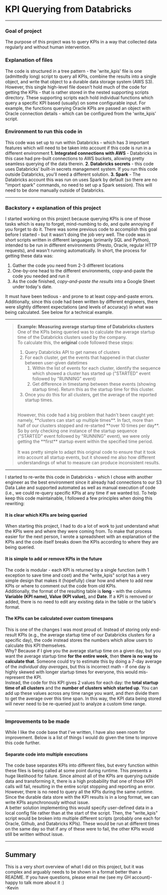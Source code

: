 # KPI Querying from Databricks

---

### Goal of project
The purpose of this project was to query KPIs in a way that collected data regularly and without human intervention.

### Explanation of files
The code is structured in a tree pattern - the 'write_kpis' file is one (admittedly long) script to query all KPIs, combine the results into a single object,
and write that object to a durable data storage system (AWS S3).<br />
However, this single high-level file doesn't hold much of the code for getting the KPIs - that is rather stored in the nested supporting scripts directory.
These supporting scripts each hold individual functions which query a specific KPI based (usually) on some configurable input. For example, the functions querying
Oracle KPIs are passed an object with Oracle connection details - which can be configured from the 'write_kpis' script.

### Environment to run this code in
This code was set up to run within Databricks - which has 3 important features which will need to be taken into account if this code is run in a different environment
**1. Integrated connections with AWS** - Databricks in this case had pre-built connections to AWS buckets, allowing pretty seamless querying of the data therein.
**2. Databricks secrets** - this code uses Databricks' built-in secrets management system. If you run this code outside Databricks, you'll need a different solution.
**3. Spark** - The Databricks account this was run on uses Spark by default (so there are no "import spark" commands, no need to set up a Spark session). This will need to be done manually outside of Databricks.

---

### Backstory + explanation of this project
I started working on this project because querying KPIs is one of those tasks which is easy to forget, mind-numbing to do, and quite annoying if you forget to do it. There was some previous code to accomplish this goal before I started - but it wasn't doing the job very well. The code was in short scripts written in different languages (primarily SQL and Python), intended to be run in different environments (Presto, Oracle, regular HTTP requests), and wasn't running automatically.
In short, the process for getting these data was:

1. Gather the code you need from 2-3 different locations
2. One-by-one head to the different environments, copy-and-paste the code you needed and run it
3. As the code finished, _copy-and-paste the results_ into a Google Sheet under today's date.

It must have been tedious - and prone to at least copy-and-paste errors. Additionally, since this code had been written by different engineers, there were slightly different expectations (and levels of accuracy) in what was being calculated. See below for a technical example.<br />

---

>**Example: Measuring average startup time of Databricks clusters**<br />
>One of the KPIs being queried was to calculate the average startup time of the Databricks clusters used by the company.<br />
>To calculate this, the **original** code followed these steps:
>1. Query Databricks API to get names of clusters
>2. For each cluster, get the events that happened in that cluster between user-given datetimes
>    1. Within the list of events for each cluster, identify the sequence which showed a cluster has started up ("STARTED" event followed by "RUNNING" event)
>    2. Get difference in timestamp between these events (showing startup time). Return this as the startup time for this cluster.
>5. Once you do this for all clusters, get the average of the reported startup times.
><br />
>However, this code had a big problem that hadn't been caught yet: namely, **clusters can start up multiple times**. In fact, more than half of our clusters stopped and re-started **over 10 times per day**. So by only checking one instance of the startup sequence ("STARTED" event followed by "RUNNING" event), we were only getting the **first** startup event within the specified time period.<br/><br />
>It was pretty simple to adapt this original code to ensure that it took into account all startup events, but it showed me also how different understandings of what to measure can produce inconsistent results.

---

I started to re-write this code in Databricks - which I chose with another engineer as the best environment since it already had connections to our S3 Data Lake and supported automated as well as manual execution of code (i.e., we could re-query specific KPIs at any time if we wanted to).
To help keep this code maintainable, I followed a few principles when doing this rewriting:

#### It is clear which KPIs are being queried
When starting this project, I had to do a lot of work to just understand what the KPIs were and where they were coming from. To make that process easier for the next person, I wrote a spreadsheet with an explanation of the KPIs and the code itself breaks down the KPIs according to where they are being queried.

#### It is simple to add or remove KPIs in the future
The code is modular - each KPI is returned by a single function (with 1 exception to save time and cost) and the "write_kpis" script has a very simple design that makes it (hopefully) clear how and where to add new KPIs or where to comment out the code from old KPIs.<br />
Additionally, the format of the resulting table is **long** - with the columns **Variable (KPI name), Value (KPI value),** and **Date**. If a KPI is removed or added, there is no need to edit any existing data in the table or the table's format.

#### The KPIs can be calculated over custom timespans
This is one of the changes I was most proud of. Instead of storing only end-result KPIs (e.g., the average startup time of our Databricks clusters for a specific day), the code instead stores the numbers which allow users to calculate this KPI themselves.<br />
Why? Because if I give you the average startup time on a given day, but you want the average startup time **for the entire week**, then **there is no way to calculate that**. Someone could try to estimate this by doing a 7-day average of the _individual day averages_, but this is incorrect math - if one day is highly skewed with longer startup times for everyone, this would mis-represent the KPI.<br />
Instead, the code for this KPI gives 2 values for each day: the **total startup time of all clusters** and the **number of clusters which started up**. You can add up these values across any time range you want, and _then_ divide them to get the average over this time span.
In this way, the KPI data being stored will never need to be re-queried just to analyze a custom time range.

---

### Improvements to be made
While I like the code base that I've written, I have also seen room for improvement. Below is a list of things I would do given the time to improve this code further.

#### Separate code into multiple executions
The code base separates KPIs into different files, but every function within these files is being called at some point during runtime. This presents a huge likelihood for failure. Since almost all of the KPIs are querying outside data and transforming it, there is a high probability that one of those KPI calls will fail, resulting in the entire script stopping and reporting an error.<br />
However, there is no need to query all the KPIs during the same runtime. Since the durable data store with the KPI results is in a long format, we can write KPIs asynchronously without issue.<br />
A better solution implementing this would specify user-defined data in a local config file rather than at the start of the script. Then, the "write_kpis" script would be broken into multiple different scripts (probably one each for Oracle, Github, and Databricks KPIs). These would be run at different times on the same day so that if any of these were to fail, the other KPIs would still be written without issue.

---

## Summary
This is a very short overview of what I did on this project, but it was complex and arguably needs to be shown in a format better than a README.
If you have questions, please email me (see my GH account)- happy to talk more about it :)<br/>
-Kevin
